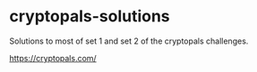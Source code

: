 # cryptopals-solutions
Solutions to most of set 1 and set 2 of the cryptopals challenges. 

https://cryptopals.com/

